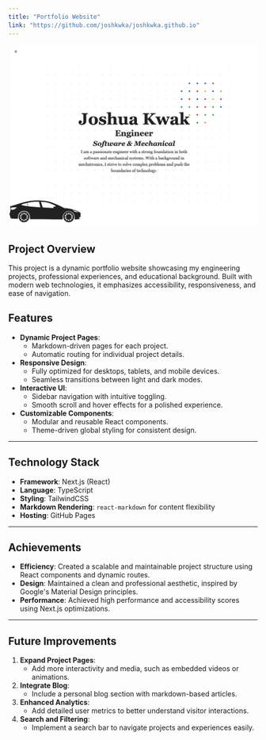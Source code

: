```yaml
---
title: "Portfolio Website"
link: "https://github.com/joshkwka/joshkwka.github.io"
---
```

![Portfolio Homepage](/images/projects/portfolio/homepage.png)

## Project Overview

This project is a dynamic portfolio website showcasing my engineering projects, professional experiences, and educational background. Built with modern web technologies, it emphasizes accessibility, responsiveness, and ease of navigation.

## Features

- **Dynamic Project Pages**:
  - Markdown-driven pages for each project.
  - Automatic routing for individual project details.
- **Responsive Design**:
  - Fully optimized for desktops, tablets, and mobile devices.
  - Seamless transitions between light and dark modes.
- **Interactive UI**:
  - Sidebar navigation with intuitive toggling.
  - Smooth scroll and hover effects for a polished experience.
- **Customizable Components**:
  - Modular and reusable React components.
  - Theme-driven global styling for consistent design.

---

## Technology Stack

- **Framework**: Next.js (React)
- **Language**: TypeScript
- **Styling**: TailwindCSS
- **Markdown Rendering**: `react-markdown` for content flexibility
- **Hosting**: GitHub Pages

---

## Achievements

- **Efficiency**: Created a scalable and maintainable project structure using React components and dynamic routes.
- **Design**: Maintained a clean and professional aesthetic, inspired by Google's Material Design principles.
- **Performance**: Achieved high performance and accessibility scores using Next.js optimizations.

---

## Future Improvements

1. **Expand Project Pages**:
   - Add more interactivity and media, such as embedded videos or animations.
2. **Integrate Blog**:
   - Include a personal blog section with markdown-based articles.
3. **Enhanced Analytics**:
   - Add detailed user metrics to better understand visitor interactions.
4. **Search and Filtering**:
   - Implement a search bar to navigate projects and experiences easily.
